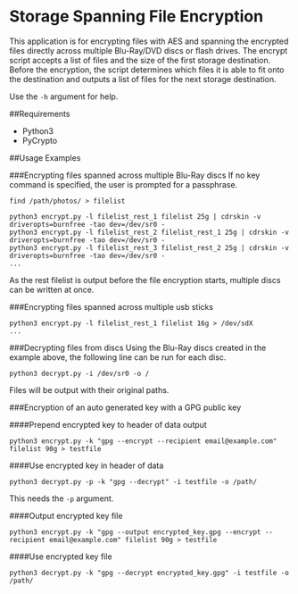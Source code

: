 # Storage Spanning File Encryption
This application is for encrypting files with AES and spanning the encrypted files directly across multiple Blu-Ray/DVD discs or flash drives. The encrypt script accepts a list of files and the size of the first storage destination. Before the encryption, the script determines which files it is able to fit onto the destination and outputs a list of files for the next storage destination.

Use the ```-h``` argument for help.

##Requirements
* Python3
* PyCrypto

##Usage Examples

###Encrypting files spanned across multiple Blu-Ray discs
If no key command is specified, the user is prompted for a passphrase.
```
find /path/photos/ > filelist

python3 encrypt.py -l filelist_rest_1 filelist 25g | cdrskin -v driveropts=burnfree -tao dev=/dev/sr0 -
python3 encrypt.py -l filelist_rest_2 filelist_rest_1 25g | cdrskin -v driveropts=burnfree -tao dev=/dev/sr0 -
python3 encrypt.py -l filelist_rest_3 filelist_rest_2 25g | cdrskin -v driveropts=burnfree -tao dev=/dev/sr0 -
...
```
As the rest filelist is output before the file encryption starts, multiple discs can be written at once.

###Encrypting files spanned across multiple usb sticks
```
python3 encrypt.py -l filelist_rest_1 filelist 16g > /dev/sdX
...
```

###Decrypting files from discs
Using the Blu-Ray discs created in the example above, the following line can be run for each disc.
```
python3 decrypt.py -i /dev/sr0 -o /
```
Files will be output with their original paths.

###Encryption of an auto generated key with a GPG public key

####Prepend encrypted key to header of data output
```
python3 encrypt.py -k "gpg --encrypt --recipient email@example.com" filelist 90g > testfile
```
####Use encrypted key in header of data
```
python3 decrypt.py -p -k "gpg --decrypt" -i testfile -o /path/
```
This needs the ```-p``` argument.

####Output encrypted key file
```
python3 encrypt.py -k "gpg --output encrypted_key.gpg --encrypt --recipient email@example.com" filelist 90g > testfile
```

####Use encrypted key file
```
python3 decrypt.py -k "gpg --decrypt encrypted_key.gpg" -i testfile -o /path/
```
